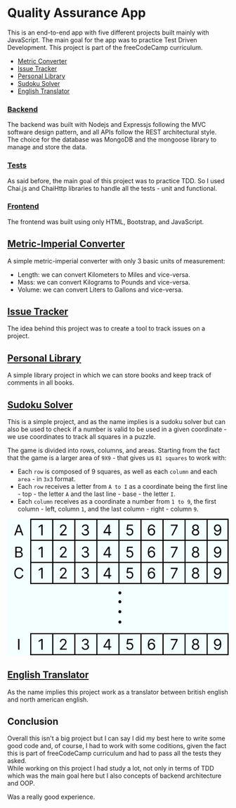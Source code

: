 # Quality Assurance App

This is an end-to-end app with five different projects built mainly with JavaScript. The main goal for the app was to practice Test Driven Development. This project is part of the freeCodeCamp curriculum.

- [Metric Converter](#metric-imperial-converter)
- [Issue Tracker](#issue-tracker)
- [Personal Library](#personal-library)
- [Sudoku Solver](#sudoku-solver)
- [English Translator](#english-translator)

### [Backend](https://github.com/jvitoralb/quality-assurance-app/tree/main/backend)  
The backend was built with Nodejs and Expressjs following the MVC software design pattern, and all APIs follow the REST architectural style.  
The choice for the database was MongoDB and the mongoose library to manage and store the data.  

### [Tests](https://github.com/jvitoralb/quality-assurance-app/tree/main/backend/tests)  
As said before, the main goal of this project was to practice TDD. So I used Chai.js and ChaiHttp libraries to handle all the tests - unit and functional.

### [Frontend](https://github.com/jvitoralb/quality-assurance-app/tree/main/frontend)  
The frontend was built using only HTML, Bootstrap, and JavaScript.


## [Metric-Imperial Converter](./backend/README.md/#metric-imperial-converter)
A simple metric-imperial converter with only 3 basic units of measurement:  
- Length: we can convert Kilometers to Miles and vice-versa.
- Mass: we can convert Kilograms to Pounds and vice-versa.
- Volume: we can convert Liters to Gallons and vice-versa.

## [Issue Tracker](./backend/README.md/#issue-tracker)
The idea behind this project was to create a tool to track issues on a project.


## [Personal Library](./backend/README.md/#personal-library)
A simple library project in which we can store books and keep track of comments in all books.

## [Sudoku Solver](./backend/README.md/#sudoku-solver)
This is a simple project, and as the name implies is a sudoku solver but can also be used to check if a number is valid to be used in a given coordinate - we use coordinates to track all squares in a puzzle.

The game is divided into rows, columns, and areas.
Starting from the fact that the game is a larger area of `9X9` - that gives us `81 squares` to work with:
- Each `row` is composed of 9 squares, as well as each `column` and each `area` - in `3x3` format.
- Each `row` receives a letter from `A to I` as a coordinate being the first line - top - the letter `A` and the last line - base - the letter `I`.
- Each `column` receives as a coordinate a number from `1 to 9`, the first column - left, column `1`, and the last column - right - column `9`.

![Image explaining the sudoku grid coordinates](./frontend/public/images/sudoku-solver-usage.png)

## [English Translator](./backend/README.md/#english-translator)
As the name implies this project work as a translator between british english and north american english.


## Conclusion
Overall this isn't a big project but I can say I did my best here to write some good code and, of course, I had to work with some coditions, given the fact this is part of freeCodeCamp curriculum and had to pass all the tests they asked.  
While working on this project I had study a lot, not only in terms of TDD which was the main goal here but I also concepts of backend architecture and OOP.

Was a really good experience.